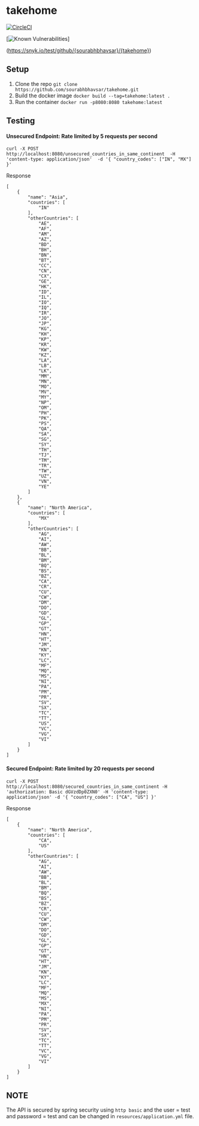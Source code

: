 # takehome

[![CircleCI](https://dl.circleci.com/status-badge/img/gh/sourabhbhavsar/takehome/tree/main.svg?style=svg)](https://dl.circleci.com/status-badge/redirect/gh/sourabhbhavsar/takehome/tree/main)

[![Known Vulnerabilities](https://snyk.io/test/github/{sourabhbhavsar}/{takehome}/badge.svg)]

(https://snyk.io/test/github/{sourabhbhavsar}/{takehome})

## Setup

 1. Clone the repo
	 `git clone https://github.com/sourabhbhavsar/takehome.git`
 2.  Build the docker image	
	 `docker build --tag=takehome:latest .`
 3. Run the container
	 `docker run -p8080:8080 takehome:latest`
	  
	  

## Testing
#### Unsecured Endpoint: **Rate limited by 5 requests per second**

 `curl -X POST  http://localhost:8080/unsecured_countries_in_same_continent  -H 'content-type: application/json'  -d '{ "country_codes": ["IN", "MX"] }'`

Response
```
[
    {
        "name": "Asia",
        "countries": [
            "IN"
        ],
        "otherCountries": [
            "AE",
            "AF",
            "AM",
            "AZ",
            "BD",
            "BH",
            "BN",
            "BT",
            "CC",
            "CN",
            "CX",
            "GE",
            "HK",
            "ID",
            "IL",
            "IO",
            "IQ",
            "IR",
            "JO",
            "JP",
            "KG",
            "KH",
            "KP",
            "KR",
            "KW",
            "KZ",
            "LA",
            "LB",
            "LK",
            "MM",
            "MN",
            "MO",
            "MV",
            "MY",
            "NP",
            "OM",
            "PH",
            "PK",
            "PS",
            "QA",
            "SA",
            "SG",
            "SY",
            "TH",
            "TJ",
            "TM",
            "TR",
            "TW",
            "UZ",
            "VN",
            "YE"
        ]
    },
    {
        "name": "North America",
        "countries": [
            "MX"
        ],
        "otherCountries": [
            "AG",
            "AI",
            "AW",
            "BB",
            "BL",
            "BM",
            "BQ",
            "BS",
            "BZ",
            "CA",
            "CR",
            "CU",
            "CW",
            "DM",
            "DO",
            "GD",
            "GL",
            "GP",
            "GT",
            "HN",
            "HT",
            "JM",
            "KN",
            "KY",
            "LC",
            "MF",
            "MQ",
            "MS",
            "NI",
            "PA",
            "PM",
            "PR",
            "SV",
            "SX",
            "TC",
            "TT",
            "US",
            "VC",
            "VG",
            "VI"
        ]
    }
]
```


#### Secured Endpoint: **Rate limited by 20 requests per second**

`curl -X POST  http://localhost:8080/secured_countries_in_same_continent -H 'authorization: Basic dGVzdDp0ZXN0' -H 'content-type: application/json' -d '{ "country_codes": ["CA", "US"] }'`

Response
```
[
    {
        "name": "North America",
        "countries": [
            "CA",
            "US"
        ],
        "otherCountries": [
            "AG",
            "AI",
            "AW",
            "BB",
            "BL",
            "BM",
            "BQ",
            "BS",
            "BZ",
            "CR",
            "CU",
            "CW",
            "DM",
            "DO",
            "GD",
            "GL",
            "GP",
            "GT",
            "HN",
            "HT",
            "JM",
            "KN",
            "KY",
            "LC",
            "MF",
            "MQ",
            "MS",
            "MX",
            "NI",
            "PA",
            "PM",
            "PR",
            "SV",
            "SX",
            "TC",
            "TT",
            "VC",
            "VG",
            "VI"
        ]
    }
]
```

## NOTE
The API is secured by spring security using `http basic` and the user = test and password = test and can be changed in `resources/application.yml` file. 
